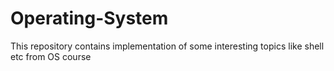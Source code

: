 # Operating-System
This repository contains implementation of some interesting topics like shell etc from OS course 
